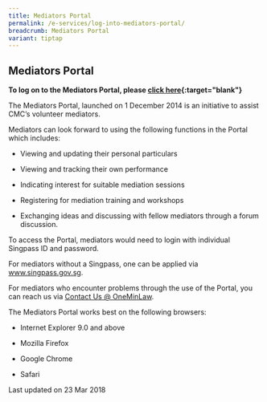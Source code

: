 ```yaml
---
title: Mediators Portal
permalink: /e-services/log-into-mediators-portal/
breadcrumb: Mediators Portal
variant: tiptap
---
```

<h2>Mediators Portal</h2><p><strong>To log on to the Mediators Portal, please <a href="https://eservices.mlaw.gov.sg/cmc/mediatorsportal/login" rel="noopener noreferrer nofollow" target="_blank">click here</a>{:target="blank"}</strong></p><p>The Mediators Portal, launched on 1 December 2014 is an initiative to assist CMC’s volunteer mediators.</p><p>Mediators can look forward to using the following functions in the Portal which includes:</p><ul data-tight="true" class="tight"><li><p>Viewing and updating their personal particulars</p></li><li><p>Viewing and tracking their own performance</p></li><li><p>Indicating interest for suitable mediation sessions</p></li><li><p>Registering for mediation training and workshops</p></li><li><p>Exchanging ideas and discussing with fellow mediators through a forum discussion.</p></li></ul><p>To access the Portal, mediators would need to login with individual Singpass ID and password.</p><p>For mediators without a Singpass, one can be applied via <a href="https://www.singpass.gov.sg/spauth/login/loginpage?URL=%2F&amp;TAM_OP=login" rel="noopener noreferrer nofollow" target="_blank">www.singpass.gov.sg</a>.</p><p>For mediators who encounter problems through the use of the Portal, you can reach us via <a href="https://eservices.mlaw.gov.sg/enquiry/" rel="noopener noreferrer nofollow" target="_blank">Contact Us @ OneMinLaw</a>.</p><p>The Mediators Portal works best on the following browsers:</p><ul data-tight="true" class="tight"><li><p>Internet Explorer 9.0 and above</p></li><li><p>Mozilla Firefox</p></li><li><p>Google Chrome</p></li><li><p>Safari</p></li></ul><p>Last updated on 23 Mar 2018</p>